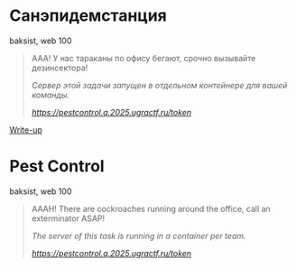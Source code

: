 # Санэпидемстанция

baksist, web 100

> ААА! У нас тараканы по офису бегают, срочно вызывайте дезинсектора!
> 
> *Сервер этой задачи запущен в отдельном контейнере для вашей команды.*
> 
> *https://pestcontrol.q.2025.ugractf.ru/token*

[Write-up](WRITEUP.md)

# Pest Control

baksist, web 100

> AAAH! There are cockroaches running around the office, call an exterminator ASAP!
> 
> *The server of this task is running in a container per team.*
> 
> *https://pestcontrol.q.2025.ugractf.ru/token*
